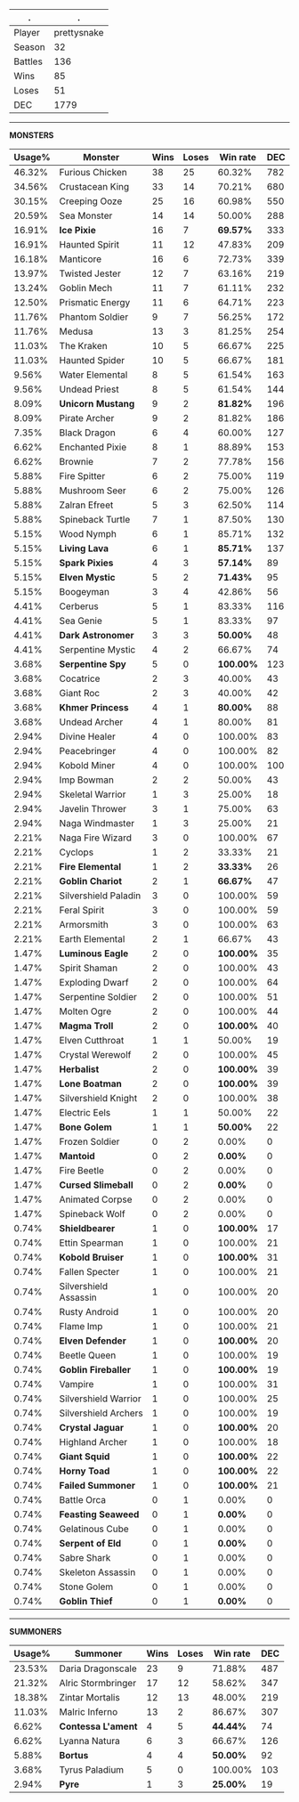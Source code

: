 .|.
|-|-
Player|prettysnake
Season|32
Battles|136
Wins|85
Loses|51
DEC|1779

---
**MONSTERS**

Usage%|Monster|Wins|Loses|Win rate|DEC|
-|-|-|-|-|-|
46.32%|Furious Chicken|38|25|60.32%|782|
34.56%|Crustacean King|33|14|70.21%|680|
30.15%|Creeping Ooze|25|16|60.98%|550|
20.59%|Sea Monster|14|14|50.00%|288|
16.91%|**Ice Pixie**|16|7|**69.57%**|333|
16.91%|Haunted Spirit|11|12|47.83%|209|
16.18%|Manticore|16|6|72.73%|339|
13.97%|Twisted Jester|12|7|63.16%|219|
13.24%|Goblin Mech|11|7|61.11%|232|
12.50%|Prismatic Energy|11|6|64.71%|223|
11.76%|Phantom Soldier|9|7|56.25%|172|
11.76%|Medusa|13|3|81.25%|254|
11.03%|The Kraken|10|5|66.67%|225|
11.03%|Haunted Spider|10|5|66.67%|181|
9.56%|Water Elemental|8|5|61.54%|163|
9.56%|Undead Priest|8|5|61.54%|144|
8.09%|**Unicorn Mustang**|9|2|**81.82%**|196|
8.09%|Pirate Archer|9|2|81.82%|186|
7.35%|Black Dragon|6|4|60.00%|127|
6.62%|Enchanted Pixie|8|1|88.89%|153|
6.62%|Brownie|7|2|77.78%|156|
5.88%|Fire Spitter|6|2|75.00%|119|
5.88%|Mushroom Seer|6|2|75.00%|126|
5.88%|Zalran Efreet|5|3|62.50%|114|
5.88%|Spineback Turtle|7|1|87.50%|130|
5.15%|Wood Nymph|6|1|85.71%|132|
5.15%|**Living Lava**|6|1|**85.71%**|137|
5.15%|**Spark Pixies**|4|3|**57.14%**|89|
5.15%|**Elven Mystic**|5|2|**71.43%**|95|
5.15%|Boogeyman|3|4|42.86%|56|
4.41%|Cerberus|5|1|83.33%|116|
4.41%|Sea Genie|5|1|83.33%|97|
4.41%|**Dark Astronomer**|3|3|**50.00%**|48|
4.41%|Serpentine Mystic|4|2|66.67%|74|
3.68%|**Serpentine Spy**|5|0|**100.00%**|123|
3.68%|Cocatrice|2|3|40.00%|43|
3.68%|Giant Roc|2|3|40.00%|42|
3.68%|**Khmer Princess**|4|1|**80.00%**|88|
3.68%|Undead Archer|4|1|80.00%|81|
2.94%|Divine Healer|4|0|100.00%|83|
2.94%|Peacebringer|4|0|100.00%|82|
2.94%|Kobold Miner|4|0|100.00%|100|
2.94%|Imp Bowman|2|2|50.00%|43|
2.94%|Skeletal Warrior|1|3|25.00%|18|
2.94%|Javelin Thrower|3|1|75.00%|63|
2.94%|Naga Windmaster|1|3|25.00%|21|
2.21%|Naga Fire Wizard|3|0|100.00%|67|
2.21%|Cyclops|1|2|33.33%|21|
2.21%|**Fire Elemental**|1|2|**33.33%**|26|
2.21%|**Goblin Chariot**|2|1|**66.67%**|47|
2.21%|Silvershield Paladin|3|0|100.00%|59|
2.21%|Feral Spirit|3|0|100.00%|59|
2.21%|Armorsmith|3|0|100.00%|63|
2.21%|Earth Elemental|2|1|66.67%|43|
1.47%|**Luminous Eagle**|2|0|**100.00%**|35|
1.47%|Spirit Shaman|2|0|100.00%|43|
1.47%|Exploding Dwarf|2|0|100.00%|64|
1.47%|Serpentine Soldier|2|0|100.00%|51|
1.47%|Molten Ogre|2|0|100.00%|44|
1.47%|**Magma Troll**|2|0|**100.00%**|40|
1.47%|Elven Cutthroat|1|1|50.00%|19|
1.47%|Crystal Werewolf|2|0|100.00%|45|
1.47%|**Herbalist**|2|0|**100.00%**|39|
1.47%|**Lone Boatman**|2|0|**100.00%**|39|
1.47%|Silvershield Knight|2|0|100.00%|38|
1.47%|Electric Eels|1|1|50.00%|22|
1.47%|**Bone Golem**|1|1|**50.00%**|22|
1.47%|Frozen Soldier|0|2|0.00%|0|
1.47%|**Mantoid**|0|2|**0.00%**|0|
1.47%|Fire Beetle|0|2|0.00%|0|
1.47%|**Cursed Slimeball**|0|2|**0.00%**|0|
1.47%|Animated Corpse|0|2|0.00%|0|
1.47%|Spineback Wolf|0|2|0.00%|0|
0.74%|**Shieldbearer**|1|0|**100.00%**|17|
0.74%|Ettin Spearman|1|0|100.00%|21|
0.74%|**Kobold Bruiser**|1|0|**100.00%**|31|
0.74%|Fallen Specter|1|0|100.00%|21|
0.74%|Silvershield Assassin|1|0|100.00%|20|
0.74%|Rusty Android|1|0|100.00%|20|
0.74%|Flame Imp|1|0|100.00%|21|
0.74%|**Elven Defender**|1|0|**100.00%**|20|
0.74%|Beetle Queen|1|0|100.00%|19|
0.74%|**Goblin Fireballer**|1|0|**100.00%**|19|
0.74%|Vampire|1|0|100.00%|31|
0.74%|Silvershield Warrior|1|0|100.00%|25|
0.74%|Silvershield Archers|1|0|100.00%|19|
0.74%|**Crystal Jaguar**|1|0|**100.00%**|20|
0.74%|Highland Archer|1|0|100.00%|18|
0.74%|**Giant Squid**|1|0|**100.00%**|22|
0.74%|**Horny Toad**|1|0|**100.00%**|22|
0.74%|**Failed Summoner**|1|0|**100.00%**|21|
0.74%|Battle Orca|0|1|0.00%|0|
0.74%|**Feasting Seaweed**|0|1|**0.00%**|0|
0.74%|Gelatinous Cube|0|1|0.00%|0|
0.74%|**Serpent of Eld**|0|1|**0.00%**|0|
0.74%|Sabre Shark|0|1|0.00%|0|
0.74%|Skeleton Assassin|0|1|0.00%|0|
0.74%|Stone Golem|0|1|0.00%|0|
0.74%|**Goblin Thief**|0|1|**0.00%**|0|

---
**SUMMONERS**

Usage%|Summoner|Wins|Loses|Win rate|DEC|
-|-|-|-|-|-|
23.53%|Daria Dragonscale|23|9|71.88%|487|
21.32%|Alric Stormbringer|17|12|58.62%|347|
18.38%|Zintar Mortalis|12|13|48.00%|219|
11.03%|Malric Inferno|13|2|86.67%|307|
6.62%|**Contessa L'ament**|4|5|**44.44%**|74|
6.62%|Lyanna Natura|6|3|66.67%|126|
5.88%|**Bortus**|4|4|**50.00%**|92|
3.68%|Tyrus Paladium|5|0|100.00%|103|
2.94%|**Pyre**|1|3|**25.00%**|19|
